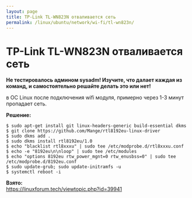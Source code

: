 ```yaml
---
layout: page
title: TP-Link TL-WN823N отваливается сеть
permalink: /linux/ubuntu/network/wi-fi/tl-wn823n/
---
```



# TP-Link TL-WN823N отваливается сеть

**Не тестировалось админом sysadm! Изучите, что далает каждая из команд, и самостоятельно решайте делать это или нет!**

в ОС Linux после подключения wifi модуля, примерно через 1-3 минут пропадает сеть.


**Решение:**

    $ sudo apt-get install git linux-headers-generic build-essential dkms
    $ git clone https://github.com/Mange/rtl8192eu-linux-driver
    $ sudo dkms add .
    $ sudo dkms install rtl8192eu/1.0
    $ echo "blacklist rtl8xxxu" | sudo tee /etc/modprobe.d/rtl8xxxu.conf
    $ echo -e "8192eu\n\nloop" | sudo tee /etc/modules
    $ echo "options 8192eu rtw_power_mgnt=0 rtw_enusbss=0" | sudo tee /etc/modprobe.d/8192eu.conf
    $ sudo update-grub; sudo update-initramfs -u
    $ systemctl reboot -i



**Взято:**  
https://linuxforum.tech/viewtopic.php?id=39941